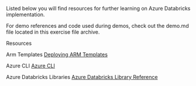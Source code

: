 Listed below you will find resources for further learning on Azure Databricks implementation.

For demo references and code used during demos, check out the demo.md file located in this exercise file archive.

Resources

Arm Templates
[Deploying ARM Templates](https://docs.microsoft.com/en-us/azure/azure-resource-manager/resource-group-template-deploy-cli)

Azure CLI
[Azure CLI](https://docs.microsoft.com/en-us/cli/azure/?view=azure-cli-latest)

Azure Databricks Libraries
[Azure Databricks Library Reference](https://docs.databricks.com/user-guide/libraries.html)


